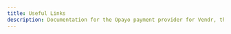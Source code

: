 ```yaml
---
title: Useful Links
description: Documentation for the Opayo payment provider for Vendr, the eCommerce solution for Umbraco v8+
---
```


<work-in-progress />